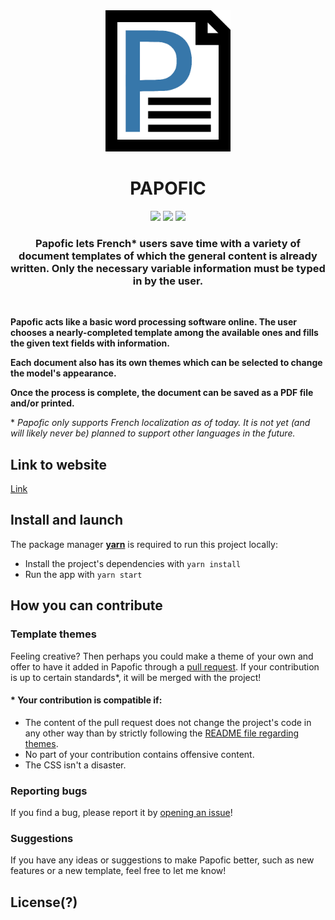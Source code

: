 <div align="center"><img src="papofic_logo.png" alt="papofic_logo" width="200px" height="auto">

# PAPOFIC

<p align="middle">
<a><img src="https://img.shields.io/badge/v16.13.1-react-61DAFB"/></a>
<a><img src="https://img.shields.io/badge/v3.7.2-typescript-207ABF"/></a>
<a><img src="https://img.shields.io/badge/v1.22.0-yarn-2C8EBB"/></a>
</p>

### Papofic lets French\* users save time with a variety of document templates of which the general content is already written. Only the necessary variable information must be typed in by the user.

</div>

<br />

**Papofic acts like a basic word processing software online. The user chooses a nearly-completed template among the available ones and fills the given text fields with information.**

**Each document also has its own themes which can be selected to change the model's appearance.**

**Once the process is complete, the document can be saved as a PDF file and/or printed.**

\* _Papofic only supports French localization as of today. It is not yet (and will likely never be) planned to support other languages in the future._

## Link to website

[Link](http://localhost:3000/)

## Install and launch

The package manager **[yarn](https://yarnpkg.com/)** is required to run this project locally:

- Install the project's dependencies with `yarn install`
- Run the app with `yarn start`

## How you can contribute

### Template themes

Feeling creative? Then perhaps you could make a theme of your own and offer to have it added in Papofic through a [pull request](https://github.com/daybrush/selecto/compare). If your contribution is up to certain standards\*, it will be merged with the project!

#### \* Your contribution is compatible if:

- The content of the pull request does not change the project's code in any other way than by strictly following the [README file regarding themes](https://github.com/angelinopersia/papofic/tree/readMe/src/themes).
- No part of your contribution contains offensive content.
- The CSS isn't a disaster.

### Reporting bugs

If you find a bug, please report it by [opening an issue](https://github.com/angelinopersia/papofic/issues/new)!

### Suggestions

If you have any ideas or suggestions to make Papofic better, such as new features or a new template, feel free to let me know!

## License(?)
